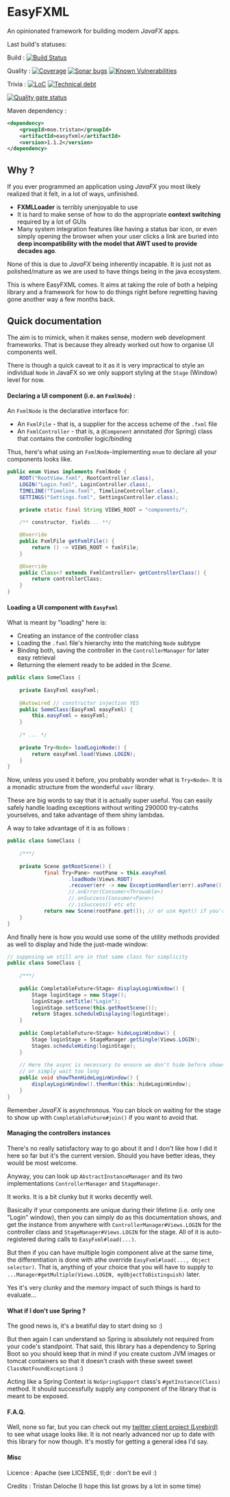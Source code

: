 # EasyFXML
An opinionated framework for building modern _JavaFX_ apps.

Last build's statuses:

Build : 
[![Build Status](https://jenkins.tristan.moe/job/EasyFXML/job/master/badge/icon)](https://jenkins.tristan.moe/job/EasyFXML/job/master)

Quality : 
[![Coverage](https://sonar.tristan.moe/api/project_badges/measure?project=moe.tristan%3Aeasyfxml&metric=coverage)](https://sonar.tristan.moe/project/activity?graph=coverage&id=moe.tristan%3Aeasyfxml)
[![Sonar bugs](https://sonar.tristan.moe/api/project_badges/measure?project=moe.tristan%3Aeasyfxml&metric=bugs)](https://sonar.tristan.moe/project/issues?id=moe.tristan%3Aeasyfxml&resolved=false&types=BUG)
[![Known Vulnerabilities](https://snyk.io/test/github/tristan971/easyfxml/badge.svg?targetFile=pom.xml)](https://snyk.io/test/github/tristan971/easyfxml?targetFile=pom.xml)

Trivia : 
[![LoC](https://sonar.tristan.moe/api/project_badges/measure?project=moe.tristan%3Aeasyfxml&metric=ncloc)](https://sonar.tristan.moe/project/activity?graph=coverage&id=moe.tristan%3Aeasyfxml)
[![Technical debt](https://sonar.tristan.moe/api/project_badges/measure?project=moe.tristan%3Aeasyfxml&metric=sqale_index)](https://sonar.tristan.moe/project/issues?facetMode=effort&id=moe.tristan%3Aeasyfxml&resolved=false&types=CODE_SMELL)

[![Quality gate status](https://sonar.tristan.moe/api/project_badges/quality_gate?project=moe.tristan%3Aeasyfxml)](https://sonar.tristan.moe/dashboard?id=moe.tristan%3Aeasyfxml)

Maven dependency :
```xml
<dependency>
    <groupId>moe.tristan</groupId>
    <artifactId>easyfxml</artifactId>
    <version>1.1.2</version>
</dependency>
```

## Why ?
If you ever programmed an application using _JavaFX_ you most likely realized 
that it felt, in a lot of ways,  unfinished.

- **FXMLLoader** is terribly unenjoyable to use
- It is hard to make sense of how to do the appropriate **context switching** 
required by a lot of GUIs
- Many system integration features like having a status bar icon, or even simply
opening the browser when your user clicks a link are buried into **deep
incompatibility with the model that AWT used to provide decades ago**.

None of this is due to _JavaFX_ being inherently incapable. 
It is just not as polished/mature as we are used to have things being in the 
java ecosystem.

This is where EasyFXML comes. It aims at taking the role of both a helping library
and a framework for how to do things right before regretting having gone another
way a few months back.

## Quick documentation

The aim is to mimick, when it makes sense, modern web development frameworks.
That is because they already worked out how to organise UI components well.

There is though a quick caveat to it as it is very impractical to style an
individual `Node` in JavaFX so we only support styling at the `Stage` (Window)
level for now.

#### Declaring a UI component (i.e. an `FxmlNode`) :

An `FxmlNode` is the declarative interface for:
- An `FxmlFile` - that is, a supplier for the access scheme of the `.fxml` file
- An `FxmlController` - that is, a `@Component` annotated (for Spring) class that
contains the controller logic/binding

Thus, here's what using an `FxmlNode`-implementing `enum` to declare all your
components looks like.

```java
public enum Views implements FxmlNode {
    ROOT("RootView.fxml", RootController.class),
    LOGIN("Login.fxml", LoginController.class),
    TIMELINE("Timeline.fxml", TimelineController.class),
    SETTINGS("Settings.fxml", SettingsController.class);

    private static final String VIEWS_ROOT = "components/";
    
    /** constructor, fields... **/

    @Override
    public FxmlFile getFxmlFile() {
        return () -> VIEWS_ROOT + fxmlFile;
    }

    @Override
    public Class<? extends FxmlController> getControllerClass() {
        return controllerClass;
    }
}
```

#### Loading a UI component with `EasyFxml`

What is meant by "loading" here is:
- Creating an instance of the controller class
- Loading the `.fxml` file's hierarchy into the matching `Node` subtype
- Binding both, saving the controller in the `ControllerManager` for
later easy retrieval
- Returning the element ready to be added in the _Scene_.

```java
public class SomeClass {
    
    private EasyFxml easyFxml;
    
    @Autowired // constructor injection YES
    public SomeClass(EasyFxml easyFxml) {
        this.easyFxml = easyFxml;
    }
    
    /* ... */
    
    private Try<Node> loadLoginNode() {
        return easyFxml.load(Views.LOGIN);
    }
}
```

Now, unless you used it before, you probably wonder what is `Try<Node>`. 
It is a monadic structure from the wonderful `vavr` library.

These are big words to say that it is actually super useful. You can easily
safely handle loading exceptions without writing 290000 try-catchs
yourselves, and take advantage of them shiny lambdas.

A way to take advantage of it is as follows : 

```java
public class SomeClass {
    
    /***/
    
    private Scene getRootScene() {
            final Try<Pane> rootPane = this.easyFxml
                    .loadNode(Views.ROOT)
                    .recover(err -> new ExceptionHandler(err).asPane()); //load an error pane instead of just crashing
                    //.onError(Consumer<Throwable>)
                    //.onSuccess(Consumer<Pane>)
                    //.isSuccess() etc etc
            return new Scene(rootPane.get()); // or use #get() if you're already sure it loads
    }
}
```

And finally here is how you would use some of the utility methods provided as well to display and hide the just-made window:
```java
// supposing we still are in that same class for simplicity
public class SomeClass {
    
    /***/
    
    public CompletableFuture<Stage> displayLoginWindow() {
        Stage loginStage = new Stage();
        loginStage.setTitle("Login");
        loginStage.setScene(this.getRootScene());
        return Stages.scheduleDisplaying(loginStage);
    }
    
    public CompletableFuture<Stage> hideLoginWindow() {
        Stage loginStage = StageManager.getSingle(Views.LOGIN);
        Stages.scheduleHiding(loginStage);
    }
    
    // Here the async is necessary to ensure we don't hide before shown
    // or simply wait too long
    public void showThenHideLoginWindow() {
        displayLoginWindow().thenRun(this::hideLoginWindow);
    }
}
```

Remember _JavaFX_ is asynchronous. You can block on waiting for the stage
to show up with `CompletableFuture#join()` if you want to avoid that.

#### Managing the controllers instances

There's no really satisfactory way to go about it and I don't like how
I did it here so far but it's the current version.
Should you have better ideas, they would be most welcome.

Anyway, you can look up `AbstractInstanceManager` and its two
implementations `ControllerManager` and `StageManager`.

It works. It is a bit clunky but it works decently well.

Basically if your components are unique during their lifetime
(i.e. only one "Login" window), then you can simply do as 
this documentation shows, and get the instance from anywhere
with `ControllerManager#Views.LOGIN` for the controller class
and `StageManager#Views.LOGIN` for the stage. All of it is
auto-registered during calls to `EasyFxml#load(...)`.

But then if you can have multiple login component alive at the
same time, the differentiation is done with athe override 
`EasyFxml#load(..., Object selector)`. That is, anything of your
choice that you will have to supply to 
`...Manager#getMultiple(Views.LOGIN, myObjectToDistinguish)` later.

Yes it's very clunky and the memory impact of such things is hard
to evaluate...


#### What if I don't use Spring ?

The good news is, it's a beatiful day to start doing so :)

But then again I can understand so Spring is absolutely not required from your
code's standpoint. That said, this library has a dependency to Spring Boot so
you should keep that in mind if you create custom JVM images or tomcat containers
so that it doesn't crash with these sweet sweet `ClassNotFoundException`s :)

Acting like a Spring Context is `NoSpringSupport` class's `#getInstance(Class)`
method. It should successfully supply any component of the library that is meant
to be exposed.

#### F.A.Q.

Well, none so far, but you can check out my [twitter client project (Lyrebird)](https://github.com/Tristan971/Lyrebird)
to see what usage looks like.
It is not nearly advanced nor up to date with this library for now though. It's
mostly for getting a general idea I'd say.

#### Misc

Licence : Apache (see LICENSE, tl;dr : don't be evil :)

Credits : Tristan Deloche (I hope this list grows by a lot in some time)
